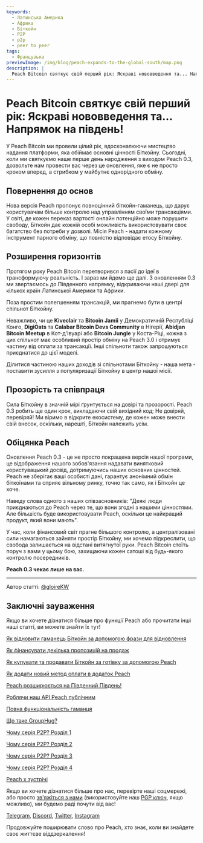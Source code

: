 ```yaml
---
keywords:
  - Латинська Америка
  - Африка
  - Біткойн
  - P2P
  - p2p
  - peer to peer
tags:
  - Французька
previewImage: /img/blog/peach-expands-to-the-global-south/map.png
description: |
  Peach Bitcoin святкує свій перший рік: Яскраві нововведення та... Напрямок на південь!
---
```


# Peach Bitcoin святкує свій перший рік: Яскраві нововведення та... Напрямок на південь!

У Peach Bitcoin ми провели цілий рік, вдосконалюючи мистецтво надання платформи, яка обіймає основні цінності Біткойну. Сьогодні, коли ми святкуємо наше перше день народження з виходом Peach 0.3, дозвольте нам провести вас через це оновлення, яке є не просто кроком вперед, а стрибком у майбутнє однорідного обміну.

## Повернення до основ

Нова версія Peach пропонує повноцінний біткойн-гаманець, що дарує користувачам більше контролю над управлінням своїми трансакціями. У світі, де кожен переказ вартості онлайн потенційно може порушити свободу, Біткойн дає кожній особі можливість використовувати своє багатство без потреби у дозволі. Місія Peach - надати кожному інструмент парного обміну, що повністю відповідає етосу Біткойну.

## Розширення горизонтів

Протягом року Peach Bitcoin перетворився з пасії до ідеї в трансформуючу реальність. І зараз ми йдемо ще далі. З оновленням 0.3 ми звертаємось до Південного напрямку, відкриваючи наші двері для кількох країн Латинської Америки та Африки.

Поза простим полегшенням трансакцій, ми прагнемо бути в центрі спільнот Біткойну.

Неважливо, чи це **Kiveclair** та **Bitcoin Jamii** у Демократичній Республіці Конго, **DigiOats** та **Calabar Bitcoin Devs Community** в Нігерії, **Abidjan Bitcoin Meetup** в Кот-д'Івуарі або **Bitcoin Jungle** у Коста-Ріці, кожна з цих спільнот має особливий простір обміну на Peach 3.0 і отримує частину від оплати за трансакції. Інші спільноти також запрошуються приєднатися до цієї моделі.

Ділитися частиною наших доходів зі спільнотами Біткойну - наша мета - поставити зусилля з популяризації Біткойну в центр нашої місії.

## Прозорість та співпраця

Сила Біткойну в значній мірі ґрунтується на довірі та прозорості. Peach 0.3 робить ще один крок, викладаючи свій вихідний код; Не довіряй, перевіряй! Ми віримо в відкрите екосистему, де кожен може внести свій внесок, оскільки, нарешті, Біткойн належить усім.

## Обіцянка Peach

Оновлення Peach 0.3 - це не просто покращена версія нашої програми, це відображення нашого зобов'язання надавати винятковий користувацький досвід, дотримуючись наших основних цінностей. Peach не зберігає ваші особисті дані, гарантує анонімний обмін біткоїнами та сприяє вільному ринку, точно так само, як і Біткойн це хоче.

Наведу слова одного з наших співзасновників: "Деякі люди приєднаються до Peach через те, що вони згодні з нашими цінностями. Але більшість буде використовувати Peach, оскільки це найкращий продукт, який вони мають".

У час, коли фінансовий світ прагне більшого контролю, а централізовані сили намагаються зайняти простір Біткойну, ми хочемо підкреслити, що свобода залишається на відстані витягнутої руки. Peach Bitcoin стоїть поруч з вами у цьому бою, захищаючи кожен сатоші від будь-якого контролю посередників.

**Peach 0.3 чекає лише на вас.**

---

Автор статті: [@gloireKW](https://twitter.com/GloireKW)

## Заключні зауваження

Якщо ви хочете дізнатися більше про функції Peach або прочитати інші наші статті, ви можете знайти їх тут!

[Як відновити гаманець Біткойн за допомогою фрази для відновлення](https://peachbitcoin.com/uk/blog/how-to-restore-peach-wallet/)

[Як фінансувати декілька пропозицій на продаж](https://peachbitcoin.com/uk/blog/funding-multiple-sell-offers/)

[Як купувати та продавати Біткойн за готівку за допомогою Peach](https://peachbitcoin.com/uk/blog/how-to-buy-and-sell-bitcoin-with-cash-using-peach/)

[Як додати новий метод оплати в додаток Peach](https://peachbitcoin.com/uk/blog/how-to-add-a-payment-method/)

[Peach розширюється на Південний Південь!](https://peachbitcoin.com/uk/blog/peach-expands-to-the-global-south/)

[Роблячи наш API Peach публічним](https://peachbitcoin.com/uk/blog/making-our-peach-api-public/)

[Повна функціональність гаманця](https://peachbitcoin.com/uk/blog/full-wallet-functionality/)

[Що таке GroupHug?](https://peachbitcoin.com/uk/blog/group-hug/)

[Чому серія P2P? Розділ 1](https://peachbitcoin.com/uk/blog/why-p2p-chapter-1/)

[Чому серія P2P? Розділ 2](https://peachbitcoin.com/uk/blog/why-p2p-chapter-2/)

[Чому серія P2P? Розділ 3](https://peachbitcoin.com/uk/blog/why-p2p-chapter-3-circular-economies/)

[Чому серія P2P? Розділ 4](https://peachbitcoin.com/uk/blog/why-p2p-chapter-4-chains-of-trust/)

[Peach x зустрічі](https://peachbitcoin.com/uk/blog/peach-for-meetups/)

Якщо ви хочете дізнатися більше про нас, перевірте наші соцмережі, або просто [зв'яжіться з нами](mailto:hello@peachbitcoin.com) (використовуйте наш [PGP ключ](https://keys.openpgp.org/vks/v1/by-fingerprint/48339A19645E2E53488E0E5479E1B270FACD1BD2), якщо можливо), ми будемо раді почути від вас!

[Telegram](https://t.me/+GkOW1J-ixBBkZWRk), [Discord](https://discord.gg/ypeHz3SW54), [Twitter](https://twitter.com/peachbitcoin), [Instagram](https://instagram.com/peachbitcoin)

Продовжуйте поширювати слово про Peach, хто знає, коли ви знайдете своє життєве віддзеркалення!
